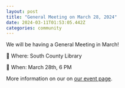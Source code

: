 ```yaml
---
layout: post
title: "General Meeting on March 28, 2024"
date: 2024-03-11T01:53:05.442Z
categories: community
---
```

We will be having a General Meeting in March!

📍 Where: South County Library

📅 When: March 28th, 6 PM

More information on our on [our event page](/event/2024/03/28/March_24_Meeting).

